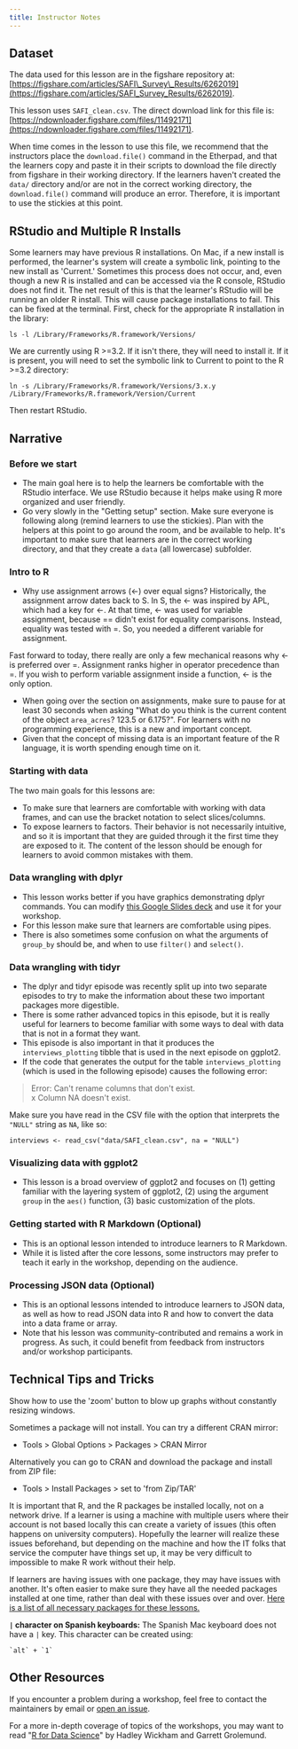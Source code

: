 ```yaml
---
title: Instructor Notes
---
```


## Dataset

The data used for this lesson are in the figshare repository at: [https://figshare.com/articles/SAFI\_Survey\_Results/6262019](https://figshare.com/articles/SAFI_Survey_Results/6262019).

This lesson uses `SAFI_clean.csv`. The direct download link for this file is:
[https://ndownloader.figshare.com/files/11492171](https://ndownloader.figshare.com/files/11492171).

When time comes in the lesson to use this file, we recommend that the
instructors place the `download.file()` command in the Etherpad, and that the
learners copy and paste it in their scripts to download the file directly from
figshare in their working directory. If the learners haven't created the
`data/` directory and/or are not in the correct working directory, the
`download.file()` command will produce an error. Therefore, it is important to use
the stickies at this point.

## RStudio and Multiple R Installs

Some learners may have previous R installations. On Mac, if a new install is
performed, the learner's system will create a symbolic link, pointing to the new
install as 'Current.' Sometimes this process does not occur, and, even though a
new R is installed and can be accessed via the R console, RStudio does not find
it. The net result of this is that the learner's RStudio will be running an
older R install. This will cause package installations to fail. This can be
fixed at the terminal. First, check for the appropriate R installation in the
library:

```
ls -l /Library/Frameworks/R.framework/Versions/
```

We are currently using R >=3.2. If it isn't there, they will need to install it.
If it is present, you will need to set the symbolic link to Current to point to
the R >=3.2 directory:

```
ln -s /Library/Frameworks/R.framework/Versions/3.x.y /Library/Frameworks/R.framework/Version/Current
```

Then restart RStudio.

## Narrative

### Before we start

- The main goal here is to help the learners be comfortable with the RStudio
  interface. We use RStudio because it helps make using R more organized and
  user friendly.
- Go very slowly in the "Getting setup" section. Make sure everyone is following
  along (remind learners to use the stickies). Plan with the helpers at this
  point to go around the room, and be available to help. It's important to make
  sure that learners are in the correct working directory, and that they create
  a `data` (all lowercase) subfolder.

### Intro to R

- Why use assignment arrows (\<-) over equal signs?
  Historically, the assignment arrow dates back to S. In S, the \<- was inspired by
  APL, which had a key for \<-. At that time, \<- was used for variable assignment,
  because == didn't exist for equality comparisons. Instead, equality was tested
  with =. So, you needed a different variable for assignment.

Fast forward to today, there really are only a few mechanical reasons why \<- is
preferred over =. Assignment ranks higher in operator precedence than =.
If you wish to perform variable assignment inside a function, \<- is the only
option.

- When going over the section on assignments, make sure to pause for at least 30
  seconds when asking "What do you think is the current content of the object
  `area_acres`? 123.5 or 6.175?". For learners with no programming experience,
  this is a new and important concept.
- Given that the concept of missing data is an important feature of the R
  language, it is worth spending enough time on it.

### Starting with data

The two main goals for this lessons are:

- To make sure that learners are comfortable with working with data frames, and
  can use the bracket notation to select slices/columns.
- To expose learners to factors. Their behavior is not necessarily intuitive,
  and so it is important that they are guided through it the first time they are
  exposed to it. The content of the lesson should be enough for learners to
  avoid common mistakes with them.

### Data wrangling with dplyr

- This lesson works better if you have graphics demonstrating dplyr commands.
  You can modify [this Google Slides deck](https://docs.google.com/presentation/d/1A9abypFdFp8urAe9z7GCMjFr4aPeIb8mZAtJA2F7H0w/edit#slide=id.g652714585f_0_114) and use it for your workshop.
- For this lesson make sure that learners are comfortable using pipes.
- There is also sometimes some confusion on what the arguments of `group_by`
  should be, and when to use `filter()` and `select()`.

### Data wrangling with tidyr

- The dplyr and tidyr episode was recently split up into two separate episodes to try to make the information about these two important packages more digestible.
- There is some rather advanced topics in this episode, but it is really useful for learners to become familiar with some ways to deal with data that is not in a format they want.
- This episode is also important in that it produces the `interviews_plotting` tibble that is used in the next episode on ggplot2.
- If the code that generates the output for the table `interviews_plotting` (which is used in the following episode) causes the following error:

> Error: Can't rename columns that don't exist.  
> x Column NA doesn't exist.

Make sure you have read in the CSV file with the option that interprets the `"NULL"` string as `NA`, like so:

```
interviews <- read_csv("data/SAFI_clean.csv", na = "NULL")
```

### Visualizing data with ggplot2

- This lesson is a broad overview of ggplot2 and focuses on (1) getting familiar
  with the layering system of ggplot2, (2) using the argument `group` in the
  `aes()` function, (3) basic customization of the plots.

### Getting started with R Markdown (Optional)

- This is an optional lesson intended to introduce learners to R Markdown.
- While it is listed after the core lessons, some instructors may prefer to teach it early
  in the workshop, depending on the audience.

### Processing JSON data (Optional)

- This is an optional lessons intended to introduce learners to JSON data, as well as how to
  read JSON data into R and how to convert the data into a data frame or array.
- Note that his lesson was community-contributed and remains a work in progress. As such, it could
  benefit from feedback from instructors and/or workshop participants.

## Technical Tips and Tricks

Show how to use the 'zoom' button to blow up graphs without constantly resizing
windows.

Sometimes a package will not install. You can try a different CRAN mirror:

- Tools > Global Options > Packages > CRAN Mirror

Alternatively you can go to CRAN and download the package and install from ZIP
file:

- Tools > Install Packages > set to 'from Zip/TAR'

It is important that R, and the R packages be installed locally, not on a network
drive. If a learner is using a machine with multiple users where their account is
not based locally this can create a variety of issues (this often happens on
university computers). Hopefully the learner will realize these issues beforehand,
but depending on the machine and how the IT folks that service the computer have
things set up, it may be very difficult to impossible to make R work without their
help.

If learners are having issues with one package, they may have issues with another.
It's often easier to make sure they have all the needed packages installed at one
time, rather than deal with these issues over and over.
[Here is a list of all necessary packages for these lessons.](https://github.com/datacarpentry/R-ecology-lesson/blob/master/needed_packages.R)

**`|` character on Spanish keyboards:** The Spanish Mac keyboard does not have a `|` key.
This character can be created using:

```
`alt` + `1`
```

## Other Resources

If you encounter a problem during a workshop, feel free to contact the
maintainers by email or [open an
issue](https://github.com/datacarpentry/r-socialsci/issues/new).

For a more in-depth coverage of topics of the workshops, you may want to read "[R for Data Science](http://r4ds.had.co.nz/)" by Hadley Wickham and Garrett Grolemund.


